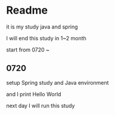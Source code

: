 # Readme

it is my study java and spring

I will end this study in 1~2 month

start from 0720 ~



## 0720

setup Spring study and Java environment

and I print Hello World

next day I will run this study